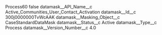 <?xml version="1.0" encoding="UTF-8"?>
<CustomMetadata xmlns="http://soap.sforce.com/2006/04/metadata" xmlns:xsi="http://www.w3.org/2001/XMLSchema-instance" xmlns:xsd="http://www.w3.org/2001/XMLSchema">
    <label>Process60</label>
    <protected>false</protected>
    <values>
        <field>datamask__API_Name__c</field>
        <value xsi:type="xsd:string">Active_Communities_User_Contact_Activation</value>
    </values>
    <values>
        <field>datamask__Id__c</field>
        <value xsi:type="xsd:string">300j0000000TvWcAAK</value>
    </values>
    <values>
        <field>datamask__Masking_Object__c</field>
        <value xsi:type="xsd:string">CaseStandardDataMask</value>
    </values>
    <values>
        <field>datamask__Status__c</field>
        <value xsi:type="xsd:string">Active</value>
    </values>
    <values>
        <field>datamask__Type__c</field>
        <value xsi:type="xsd:string">Process</value>
    </values>
    <values>
        <field>datamask__Version_Number__c</field>
        <value xsi:type="xsd:double">4.0</value>
    </values>
</CustomMetadata>
